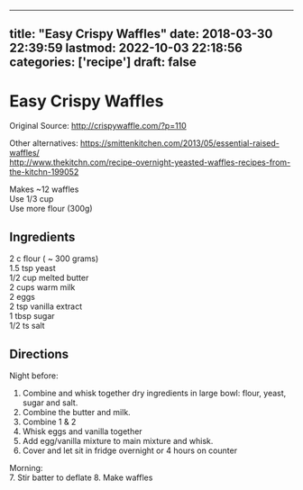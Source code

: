 
---
title: "Easy Crispy Waffles"
date: 2018-03-30 22:39:59
lastmod: 2022-10-03 22:18:56
categories: ['recipe']
draft: false
---


# Easy Crispy Waffles
Original Source:
http://crispywaffle.com/?p=110

Other alternatives:
https://smittenkitchen.com/2013/05/essential-raised-waffles/  
http://www.thekitchn.com/recipe-overnight-yeasted-waffles-recipes-from-the-kitchn-199052

Makes ~12 waffles  
Use 1/3 cup  
Use more flour (300g)

## Ingredients
2 c flour ( ~ 300 grams)  
1.5 tsp yeast  
1/2 cup melted butter  
2 cups warm milk  
2 eggs  
2 tsp vanilla extract  
1 tbsp sugar  
1/2 ts salt

## Directions
Night before:
1. Combine and whisk together dry ingredients in large bowl: flour, yeast, sugar and salt.
2. Combine the butter and milk.
3. Combine 1 & 2
4. Whisk eggs and vanilla together
5. Add egg/vanilla mixture to main mixture and whisk.
6. Cover and let sit in fridge overnight or 4 hours on counter

Morning:  
7. Stir batter to deflate
8. Make waffles



<!-- #recipe #public -->

<!-- {BearID:F9362F59-282E-43C4-B476-2895A55B5C76-43586-000141C8DA70B73F} -->
